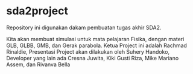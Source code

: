 # sda2project
Repository ini digunakan dakam pembuatan tugas akhir SDA2.

Kita akan membuat simulasi untuk mata pelajaran Fisika, dengan materi GLB, GLBB, GMB, dan Gerak parabola.
Ketua Project ini adalah Rachmad Rinaldie,
Presentasi Project akan dilakukan oleh Suhery Handoko,
Developer yang lain ada Cresna Juwita, Kiki Gusti Riza, Mike Mariano Assem, dan Rivanva Bella
